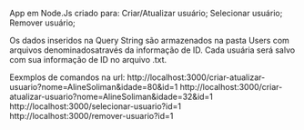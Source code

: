 App em Node.Js criado para:
Criar/Atualizar usuário;
Selecionar usuário;
Remover usuário;

Os dados inseridos na Query String são armazenados na pasta Users com arquivos denominadosatravés da informação de ID. Cada usuária será salvo com sua informação de ID no arquivo .txt.

Eexmplos de comandos na url:
http://localhost:3000/criar-atualizar-usuario?nome=AlineSoliman&idade=80&id=1
http://localhost:3000/criar-atualizar-usuario?nome=AlineSoliman&idade=32&id=1
http://localhost:3000/selecionar-usuario?id=1
http://localhost:3000/remover-usuario?id=1
